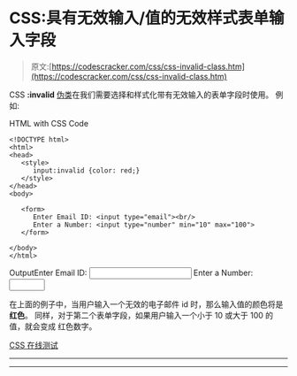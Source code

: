 # CSS:具有无效输入/值的无效样式表单输入字段

> 原文:[https://codescracker.com/css/css-invalid-class.htm](https://codescracker.com/css/css-invalid-class.htm)

CSS **:invalid** [伪类](/css/css-pseudo-classes.htm)在我们需要选择和样式化带有无效输入的表单字段时使用。 例如:

HTML with CSS Code

```
<!DOCTYPE html>
<html>
<head>
   <style>
      input:invalid {color: red;}
   </style>
</head>
<body>

   <form>
      Enter Email ID: <input type="email"><br/>
      Enter a Number: <input type="number" min="10" max="100">
   </form>

</body>
</html>
```

OutputEnter Email ID: <input type="email">
Enter a Number: <input type="number" min="10" max="100">

在上面的例子中，当用户输入一个无效的电子邮件 id 时，那么输入值的颜色将是**红色**。 同样，对于第二个表单字段，如果用户输入一个小于 10 或大于 100 的值，就会变成 红色数字。

[CSS 在线测试](/exam/showtest.php?subid=5)

* * *

* * *
